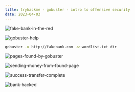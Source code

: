 ```yaml
---
title: tryhackme - gobuster - intro to offensive security
date: 2023-04-03
---
```



![fake-bank-in-the-red](https://user-images.githubusercontent.com/8688524/229659006-3782bd30-6c87-4e96-b8e8-1a46c3bd729f.png)

![gobuster-help](https://user-images.githubusercontent.com/8688524/229659090-4cb4ca8d-26d5-44c9-a3dd-a0b5092a3820.png)

```bash
gobuster -u http://fakebank.com -w wordlist.txt dir
```
![pages-found-by-gobuster](https://user-images.githubusercontent.com/8688524/229659486-851944f9-30fe-4c62-b102-4c5f0623245a.png)

![sending-money-from-found-page](https://user-images.githubusercontent.com/8688524/229659137-17a4394b-eed1-421b-a212-06886bfc79e4.png)

![success-transfer-complete](https://user-images.githubusercontent.com/8688524/229659146-1a5f2c6f-b3b3-4c7a-a2c8-03fe406ff9ca.png)

![bank-hacked](https://user-images.githubusercontent.com/8688524/229659166-d3a21bdd-442f-4fe2-ae75-55e23b5b20d7.png)







